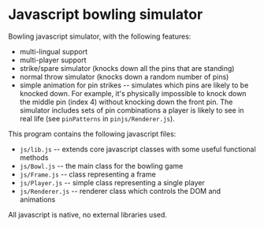 # Javascript bowling simulator
Bowling javascript simulator, with the following features:
* multi-lingual support
* multi-player support
* strike/spare simulator (knocks down all the pins that are standing)
* normal throw simulator (knocks down a random number of pins)
* simple animation for pin strikes -- simulates which pins are likely to be knocked down.  For example, it's physically impossible to knock down the middle pin (index 4) without knocking down the front pin.  The simulator includes sets of pin combinations a player is likely to see in real life (see ```pinPatterns``` in ```pinjs/Renderer.js```).

This program contains the following javascript files:
* ```js/lib.js``` -- extends core javascript classes with some useful functional methods
* ```js/Bowl.js``` -- the main class for the bowling game
* ```js/Frame.js``` -- class representing a frame
* ```js/Player.js``` -- simple class representing a single player
* ```js/Renderer.js``` -- renderer class which controls the DOM and animations

All javascript is native, no external libraries used.

